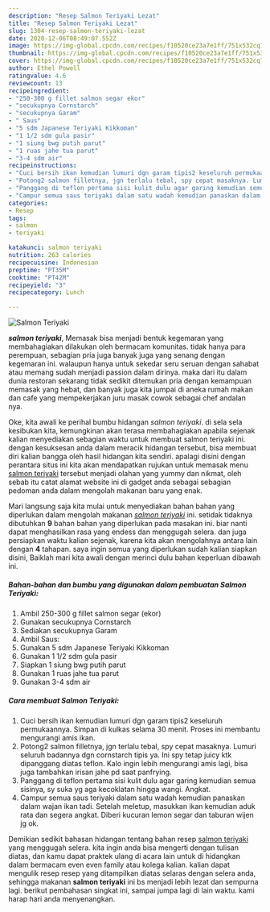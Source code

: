 ```yaml
---
description: "Resep Salmon Teriyaki Lezat"
title: "Resep Salmon Teriyaki Lezat"
slug: 1304-resep-salmon-teriyaki-lezat
date: 2020-12-06T08:49:07.552Z
image: https://img-global.cpcdn.com/recipes/f10520ce23a7e1ff/751x532cq70/salmon-teriyaki-foto-resep-utama.jpg
thumbnail: https://img-global.cpcdn.com/recipes/f10520ce23a7e1ff/751x532cq70/salmon-teriyaki-foto-resep-utama.jpg
cover: https://img-global.cpcdn.com/recipes/f10520ce23a7e1ff/751x532cq70/salmon-teriyaki-foto-resep-utama.jpg
author: Ethel Powell
ratingvalue: 4.6
reviewcount: 13
recipeingredient:
- "250-300 g fillet salmon segar ekor"
- "secukupnya Cornstarch"
- "secukupnya Garam"
- " Saus"
- "5 sdm Japanese Teriyaki Kikkoman"
- "1 1/2 sdm gula pasir"
- "1 siung bwg putih parut"
- "1 ruas jahe tua parut"
- "3-4 sdm air"
recipeinstructions:
- "Cuci bersih ikan kemudian lumuri dgn garam tipis2 keseluruh permukaannya. Simpan di kulkas selama 30 menit. Proses ini membantu mengurangi amis ikan."
- "Potong2 salmon filletnya, jgn terlalu tebal, spy cepat masaknya. Lumuri seluruh badannya dgn cornstarch tipis ya. Ini spy tetap juicy ktk dipanggang diatas teflon. Kalo ingin lebih mengurangi amis lagi, bisa juga tambahkan irisan jahe pd saat panfrying."
- "Panggang di teflon pertama sisi kulit dulu agar garing kemudian semua sisinya, sy suka yg aga kecoklatan hingga wangi. Angkat."
- "Campur semua saus teriyaki dalam satu wadah kemudian panaskan dalam wajan ikan tadi. Setelah meletup, masukkan ikan kemudian aduk rata dan segera angkat. Diberi kucuran lemon segar dan taburan wijen jg ok."
categories:
- Resep
tags:
- salmon
- teriyaki

katakunci: salmon teriyaki 
nutrition: 263 calories
recipecuisine: Indonesian
preptime: "PT35M"
cooktime: "PT42M"
recipeyield: "3"
recipecategory: Lunch

---
```



![Salmon Teriyaki](https://img-global.cpcdn.com/recipes/f10520ce23a7e1ff/751x532cq70/salmon-teriyaki-foto-resep-utama.jpg)

<b><i>salmon teriyaki</i></b>, Memasak bisa menjadi bentuk kegemaran yang membahagiakan dilakukan oleh bermacam komunitas. tidak hanya para perempuan, sebagian pria juga banyak juga yang senang dengan kegemaran ini. walaupun hanya untuk sekedar seru seruan dengan sahabat atau memang sudah menjadi passion dalam dirinya. maka dari itu dalam dunia restoran sekarang tidak sedikit ditemukan pria dengan kemampuan memasak yang hebat, dan banyak juga kita jumpai di aneka rumah makan dan cafe yang mempekerjakan juru masak cowok sebagai chef andalan nya.



Oke, kita awali ke perihal bumbu hidangan <i>salmon teriyaki</i>. di sela sela kesibukan kita, kemungkinan akan terasa membahagiakan apabila sejenak kalian menyediakan sebagian waktu untuk membuat salmon teriyaki ini. dengan kesuksesan anda dalam meracik hidangan tersebut, bisa membuat diri kalian bangga oleh hasil hidangan kita sendiri. apalagi disini dengan perantara situs ini kita akan mendapatkan rujukan untuk memasak menu <u>salmon teriyaki</u> tersebut menjadi olahan yang yummy dan nikmat, oleh sebab itu catat alamat website ini di gadget anda sebagai sebagian pedoman anda dalam mengolah makanan baru yang enak.


Mari langsung saja kita mulai untuk menyediakan bahan bahan yang diperlukan dalam mengolah makanan <u><i>salmon teriyaki</i></u> ini. setidak tidaknya dibutuhkan <b>9</b> bahan bahan yang diperlukan pada masakan ini. biar nanti dapat menghasilkan rasa yang endess dan menggugah selera. dan juga persiapkan waktu kalian sejenak, karena kita akan mengolahnya antara lain dengan <b>4</b> tahapan. saya ingin semua yang diperlukan sudah kalian siapkan disini, Baiklah mari kita awali dengan merinci dulu bahan keperluan dibawah ini.

<!--inarticleads1-->

##### Bahan-bahan dan bumbu yang digunakan dalam pembuatan Salmon Teriyaki:

1. Ambil 250-300 g fillet salmon segar (ekor)
1. Gunakan secukupnya Cornstarch
1. Sediakan secukupnya Garam
1. Ambil  Saus:
1. Gunakan 5 sdm Japanese Teriyaki Kikkoman
1. Gunakan 1 1/2 sdm gula pasir
1. Siapkan 1 siung bwg putih parut
1. Gunakan 1 ruas jahe tua parut
1. Gunakan 3-4 sdm air




<!--inarticleads2-->

##### Cara membuat Salmon Teriyaki:

1. Cuci bersih ikan kemudian lumuri dgn garam tipis2 keseluruh permukaannya. Simpan di kulkas selama 30 menit. Proses ini membantu mengurangi amis ikan.
1. Potong2 salmon filletnya, jgn terlalu tebal, spy cepat masaknya. Lumuri seluruh badannya dgn cornstarch tipis ya. Ini spy tetap juicy ktk dipanggang diatas teflon. Kalo ingin lebih mengurangi amis lagi, bisa juga tambahkan irisan jahe pd saat panfrying.
1. Panggang di teflon pertama sisi kulit dulu agar garing kemudian semua sisinya, sy suka yg aga kecoklatan hingga wangi. Angkat.
1. Campur semua saus teriyaki dalam satu wadah kemudian panaskan dalam wajan ikan tadi. Setelah meletup, masukkan ikan kemudian aduk rata dan segera angkat. Diberi kucuran lemon segar dan taburan wijen jg ok.




Demikian sedikit bahasan hidangan tentang bahan resep <u>salmon teriyaki</u> yang menggugah selera. kita ingin anda bisa mengerti dengan tulisan diatas, dan kamu dapat praktek ulang di acara lain untuk di hidangkan dalam bermacam even even family atau kolega kalian. kalian dapat mengulik resep resep yang ditampilkan diatas selaras dengan selera anda, sehingga makanan <b>salmon teriyaki</b> ini bs menjadi lebih lezat dan sempurna lagi. berikut pembahasan singkat ini, sampai jumpa lagi di lain waktu. kami harap hari anda menyenangkan.
